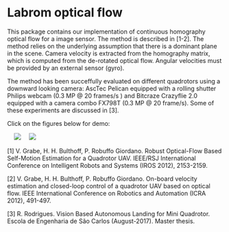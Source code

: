 # Labrom optical flow

This package contains our implementation of continuous homography optical flow for a image sensor. The method is described in [1-2]. The method relies on the underlying assumption that there is a dominant plane in the scene. Camera velocity is extracted from the homography matrix, which is computed from the de-rotated optical flow. Angular velocities must be provided by an external sensor (gyro).

The method has been succeffully evaluated on different quadrotors using a downward looking camera: AscTec Pelican equipped with a rolling shutter Philips webcam (0.3 MP @ 20 frames/s ) and Bitcraze Crazyflie 2.0 equipped with a camera combo FX798T (0.3 MP @ 20 frame/s). Some of these experiments are discussed in [3]. 

Click on the figures below for demo:

&nbsp;&nbsp;&nbsp; [![](https://img.youtube.com/vi/v3DzcVIi7Ec/mqdefault.jpg)](https://www.youtube.com/watch?v=v3DzcVIi7Ec) &nbsp;&nbsp;&nbsp; [![](https://img.youtube.com/vi/z2mk09uS8gQ/mqdefault.jpg)](https://www.youtube.com/watch?v=z2mk09uS8gQ)

[1] V. Grabe, H. H. Bulthoff, P. Robuffo Giordano. Robust Optical-Flow Based Self-Motion Estimation for a Quadrotor UAV. IEEE/RSJ International Conference on Intelligent Robots and Systems (IROS 2012), 2153-2159.

[2] V. Grabe, H. H. Bulthoff, P. Robuffo Giordano. On-board velocity estimation and closed-loop control of a quadrotor UAV based on optical flow. IEEE International Conference on Robotics and Automation (ICRA 2012), 491-497.

[3] R. Rodrigues. Vision Based Autonomous Landing for Mini Quadrotor. Escola de Engenharia de São Carlos (August-2017). Master thesis.

